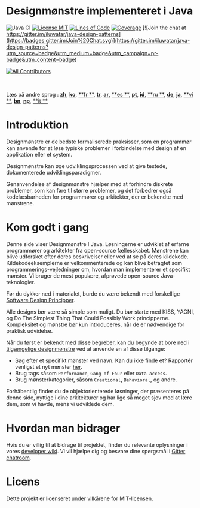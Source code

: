 <!-- the line below needs to be an empty line C: (its because kramdown isnt
     that smart and dearly wants an empty line before a heading to be able to
     display it as such, e.g. website) -->

# Designmønstre implementeret i Java

![Java CI](https://github.com/iluwatar/java-design-patterns/workflows/Java%20CI/badge.svg)
[![License MIT](https://img.shields.io/badge/license-MIT-blue.svg)](https://raw.githubusercontent.com/iluwatar/java-design-patterns/master/LICENSE.md)
[![Lines of Code](https://sonarcloud.io/api/project_badges/measure?project=iluwatar_java-design-patterns&metric=ncloc)](https://sonarcloud.io/dashboard?id=iluwatar_java-design-patterns)
[![Coverage](https://sonarcloud.io/api/project_badges/measure?project=iluwatar_java-design-patterns&metric=coverage)](https://sonarcloud.io/dashboard?id=iluwatar_java-design-patterns)
[![Join the chat at https://gitter.im/iluwatar/java-design-patterns](https://badges.gitter.im/Join%20Chat.svg)](https://gitter.im/iluwatar/java-design-patterns?utm_source=badge&utm_medium=badge&utm_campaign=pr-badge&utm_content=badge)
<!-- ALL-CONTRIBUTORS-BADGE:START - Do not remove or modify this section -->
[![All Contributors](https://img.shields.io/badge/all_contributors-267-orange.svg?style=flat-square)](#contributors-)
<!-- ALL-CONTRIBUTORS-BADGE:END -->

<br/>

Læs på andre sprog : [**zh**](localization/zh/README.md), [**ko**](localization/ko/README.md), [**fr
**](localization/fr/README.md), [**tr**](localization/tr/README.md), [**ar**](localization/ar/README.md), [**es
**](localization/es/README.md), [**pt**](localization/pt/README.md), [**id**](localization/id/README.md), [**ru
**](localization/ru/README.md), [**de**](localization/de/README.md), [**ja**](localization/ja/README.md), [**vi
**](localization/vi/README.md), [**bn**](localization/bn/README.md), [**np**](localization/ne/README.md), [**it
**](localization/it/README.md)
<br/>

# Introduktion

Designmønstre er de bedste formaliserede praksisser, som en programmør kan anvende for at løse typiske problemer i
forbindelse med design af en applikation eller et system.

Designmønstre kan øge udviklingsprocessen ved at give testede, dokumenterede udviklingsparadigmer.

Genanvendelse af designmønstre hjælper med at forhindre diskrete problemer, som kan føre til større problemer, og det
forbedrer også kodelæsbarheden for programmører og arkitekter, der er bekendte med mønstrene.

# Kom godt i gang

Denne side viser Designmønstre I Java. Løsningerne er udviklet af erfarne programmører og arkitekter fra open-source
fællesskabet. Mønstrene kan blive udforsket efter deres beskrivelser eller ved at se på deres kildekode.
Kildekodeeksemplerne er velkommenterede og kan blive betragtet som programmerings-vejledninger om, hvordan man
implementerer et specifikt mønster. Vi bruger de mest populære, afprøvede open-source Java-teknologier.

Før du dykker ned i materialet, burde du være bekendt med forskellige
[Software Design Principper](https://java-design-patterns.com/principles/).

Alle designs bør være så simple som muligt. Du bør starte med KISS, YAGNI, og Do The Simplest Thing That Could Possibly
Work principperne. Kompleksitet og mønstre bør kun introduceres, når de er nødvendige for praktisk udvidelse.

Når du først er bekendt med disse begreber, kan du begynde at bore ned i
[tilgængelige designmønstre](https://java-design-patterns.com/patterns/) ved at anvende en af disse tilgange:

- Søg efter et specifikt mønster ved navn. Kan du ikke finde et? Rapportér venligst et nyt
  mønster [her](https://github.com/iluwatar/java-design-patterns/issues).
- Brug tags såsom `Performance`, `Gang of Four` eller `Data access`.
- Brug mønsterkategorier, såsom `Creational`, `Behavioral`, og andre.

Forhåbentlig finder du de objektorienterede løsninger, der præsenteres på denne side, nyttige i dine arkitekturer og har
lige så meget sjov med at lære dem, som vi havde, mens vi udviklede dem.

# Hvordan man bidrager

Hvis du er villig til at bidrage til projektet, finder du relevante oplysninger i
vores [developer wiki](https://github.com/iluwatar/java-design-patterns/wiki). Vi vil hjælpe dig og besvare dine
spørgsmål i [Gitter chatroom](https://gitter.im/iluwatar/java-design-patterns).

# Licens

Dette projekt er licenseret under vilkårene for MIT-licensen.
